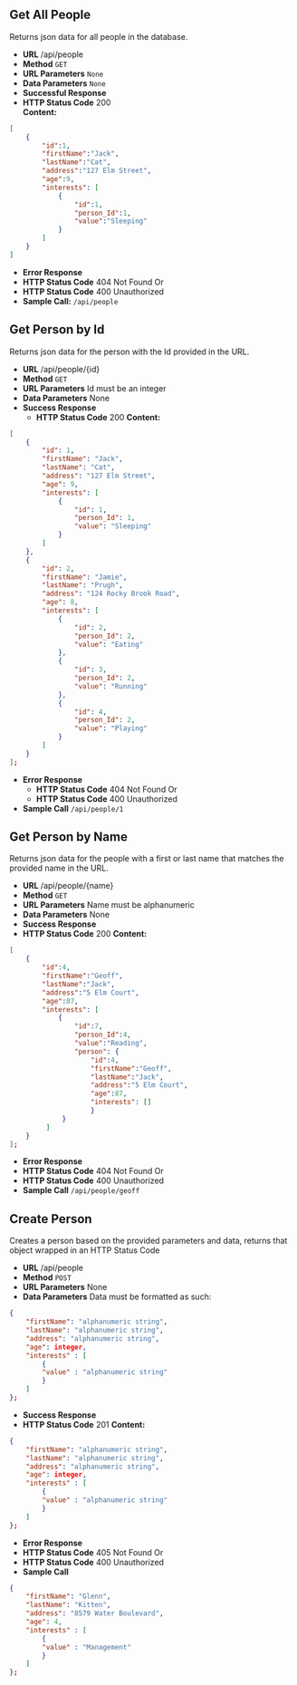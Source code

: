 **Get All People**
----
  Returns json data for all people in the database.
* **URL**
  /api/people
* **Method**
  `GET`
* **URL Parameters**
  `None`
* **Data Parameters**
  `None`
*	**Successful Response**
  *	**HTTP Status Code** 200 <br />
    **Content:** 
```json
[
    {
        "id":1,
        "firstName":"Jack",
        "lastName":"Cat",
        "address":"127 Elm Street",
        "age":9,
        "interests": [
            {
                "id":1,
                "person_Id":1,
                "value":"Sleeping"
            }
        ]
    }
]
```
*	**Error Response**
  * **HTTP Status Code** 404 Not Found
Or
*	**HTTP Status Code** 400 Unauthorized
*	**Sample Call:**
```/api/people```

**Get Person by Id**
----
  Returns json data for the person with the Id provided in the URL.
* **URL**
  /api/people/{id}
* **Method**
  `GET`
* **URL Parameters**
  Id must be an integer
*	**Data Parameters**
  None
* **Success Response**
  *	**HTTP Status Code** 200
    **Content:**
```json
[
    {
        "id": 1,
        "firstName": "Jack",
        "lastName": "Cat",
        "address": "127 Elm Street",
        "age": 9,
        "interests": [
            {
                "id": 1,
                "person_Id": 1,
                "value": "Sleeping"
            }
        ]
    },
    {
        "id": 2,
        "firstName": "Jamie",
        "lastName": "Prugh",
        "address": "124 Rocky Brook Road",
        "age": 8,
        "interests": [
            {
                "id": 2,
                "person_Id": 2,
                "value": "Eating"
            },
            {
                "id": 3,
                "person_Id": 2,
                "value": "Running"
            },
            {
                "id": 4,
                "person_Id": 2,
                "value": "Playing"
            }
        ]
    }
];
```

* **Error Response**
  *	**HTTP Status Code** 404 Not Found
Or
  *	**HTTP Status Code** 400 Unauthorized
*	**Sample Call**
```/api/people/1```

**Get Person by Name**
----
  Returns json data for the people with a first or last name that matches the provided name in the URL.
* **URL**
  /api/people/{name}
*	**Method**
  `GET`
* **URL Parameters**
  Name must be alphanumeric
* **Data Parameters**
  None
* **Success Response**
* **HTTP Status Code** 200
  **Content:**
```json
[
    {
        "id":4,
        "firstName":"Geoff",
        "lastName":"Jack",
        "address":"5 Elm Court",
        "age":87,
        "interests": [
            {
                "id":7,
                "person_Id":4,
                "value":"Reading",
                "person": {
                    "id":4,
                    "firstName":"Geoff",
                    "lastName":"Jack",
                    "address":"5 Elm Court",
                    "age":87,
                    "interests": []
                    }
             }
         ]
    }
];
```
*	**Error Response**
  *	**HTTP Status Code** 404 Not Found
Or
  *	**HTTP Status Code** 400 Unauthorized
*	**Sample Call**
```/api/people/geoff```

**Create Person**
----
  Creates a person based on the provided parameters and data, returns that object wrapped in an HTTP Status Code
*	**URL**
  /api/people
*	**Method**
  `POST`
*	**URL Parameters**
  None
*	**Data Parameters**
  Data must be formatted as such:
```json
{
    "firstName": "alphanumeric string",
    "lastName": "alphanumeric string",
    "address": "alphanumeric string",
    "age": integer,
    "interests" : [
        {
        "value" : "alphanumeric string"
        }
    ]
};
```
*	**Success Response**
  * **HTTP Status Code** 201
    **Content:**
```json
{
    "firstName": "alphanumeric string",
    "lastName": "alphanumeric string",
    "address": "alphanumeric string",
    "age": integer,
    "interests" : [
        {
        "value" : "alphanumeric string"
        }
    ]
};
```
*	**Error Response**
  *	**HTTP Status Code** 405 Not Found
Or
  *	**HTTP Status Code** 400 Unauthorized
*	**Sample Call**
```json
{
    "firstName": "Glenn",
    "lastName": "Kitten",
    "address": "8579 Water Boulevard",
    "age": 4,
    "interests" : [
        {
        "value" : "Management"
        }
    ]
};
```
